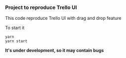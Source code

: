 ### Project to reproduce Trello UI

This code reproduce Trello UI with drag and drop feature

To start it

```
yarn
yarn start
```

**It's under development, so it may contain bugs**
